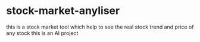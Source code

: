 # stock-market-anyliser
this is a stock market tool which help to see the real stock trend and price of any stock this is an AI project 
